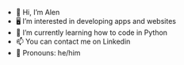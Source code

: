 - 👋 Hi, I’m Alen
- 🖥️ I’m interested in developing apps and websites
- 🌱 I’m currently learning how to code in Python
- 📫 You can contact me on Linkedin
- 💜 Pronouns: he/him

<!---
alencrystal/alencrystal is a ✨ special ✨ repository because its `README.md` (this file) appears on your GitHub profile.
You can click the Preview link to take a look at your changes.
--->
